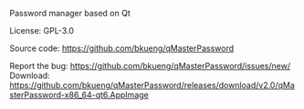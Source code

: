 Password manager based on Qt

License: GPL-3.0

Source code: https://github.com/bkueng/qMasterPassword

Report the bug: https://github.com/bkueng/qMasterPassword/issues/new/  
Download: https://github.com/bkueng/qMasterPassword/releases/download/v2.0/qMasterPassword-x86_64-qt6.AppImage
